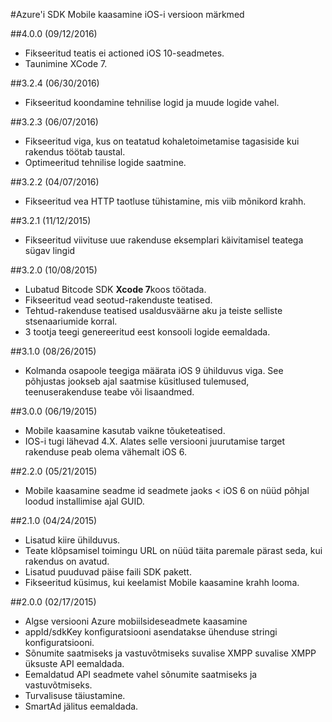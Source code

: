 <properties
    pageTitle="Azure'i Mobile kaasamine iOS SDK väljalaskemärkmed | Microsoft Azure'i"
    description="Uusimate värskenduste ja toimingute iOS-i SDK Azure Mobile kaasamine"
    services="mobile-engagement"
    documentationCenter="mobile"
    authors="piyushjo"
    manager="erikre"
    editor="" />

<tags
    ms.service="mobile-engagement"
    ms.workload="mobile"
    ms.tgt_pltfrm="mobile-ios"
    ms.devlang="objective-c"
    ms.topic="article"
    ms.date="09/12/2016"
    ms.author="piyushjo" />

#<a name="azure-mobile-engagement-ios-sdk-release-notes"></a>Azure'i SDK Mobile kaasamine iOS-i versioon märkmed

##<a name="400-09122016"></a>4.0.0 (09/12/2016)

-   Fikseeritud teatis ei actioned iOS 10-seadmetes.
-   Taunimine XCode 7.

##<a name="324-06302016"></a>3.2.4 (06/30/2016)

-   Fikseeritud koondamine tehnilise logid ja muude logide vahel.

##<a name="323-06072016"></a>3.2.3 (06/07/2016)

-   Fikseeritud viga, kus on teatatud kohaletoimetamise tagasiside kui rakendus töötab taustal.
-   Optimeeritud tehnilise logide saatmine.

##<a name="322-04072016"></a>3.2.2 (04/07/2016)

-   Fikseeritud vea HTTP taotluse tühistamine, mis viib mõnikord krahh.

##<a name="321-12112015"></a>3.2.1 (11/12/2015)

-   Fikseeritud viivituse uue rakenduse eksemplari käivitamisel teatega sügav lingid

##<a name="320-10082015"></a>3.2.0 (10/08/2015)

-   Lubatud Bitcode SDK **Xcode 7**koos töötada.
-   Fikseeritud vead seotud-rakenduste teatised.
-   Tehtud-rakenduse teatised usaldusväärne aku ja teiste selliste stsenaariumide korral.
-   3 tootja teegi genereeritud eest konsooli logide eemaldada.

##<a name="310-08262015"></a>3.1.0 (08/26/2015)

-   Kolmanda osapoole teegiga määrata iOS 9 ühilduvus viga. See põhjustas jookseb ajal saatmise küsitlused tulemused, teenuserakenduse teabe või lisaandmed.

##<a name="300-06192015"></a>3.0.0 (06/19/2015)

-   Mobile kaasamine kasutab vaikne tõuketeatised.
-   IOS-i tugi lähevad 4.X. Alates selle versiooni juurutamise target rakenduse peab olema vähemalt iOS 6.

##<a name="220-05212015"></a>2.2.0 (05/21/2015)

-   Mobile kaasamine seadme id seadmete jaoks < iOS 6 on nüüd põhjal loodud installimise ajal GUID.

##<a name="210-04242015"></a>2.1.0 (04/24/2015)

-   Lisatud kiire ühilduvus.
-   Teate klõpsamisel toimingu URL on nüüd täita paremale pärast seda, kui rakendus on avatud.
-   Lisatud puuduvad päise faili SDK pakett.
-   Fikseeritud küsimus, kui keelamist Mobile kaasamine krahh looma.

##<a name="200-02172015"></a>2.0.0 (02/17/2015)

-   Algse versiooni Azure mobiilsideseadmete kaasamine
-   appId/sdkKey konfiguratsiooni asendatakse ühenduse stringi konfiguratsiooni.
-   Sõnumite saatmiseks ja vastuvõtmiseks suvalise XMPP suvalise XMPP üksuste API eemaldada.
-   Eemaldatud API seadmete vahel sõnumite saatmiseks ja vastuvõtmiseks.
-   Turvalisuse täiustamine.
-   SmartAd jälitus eemaldada.
